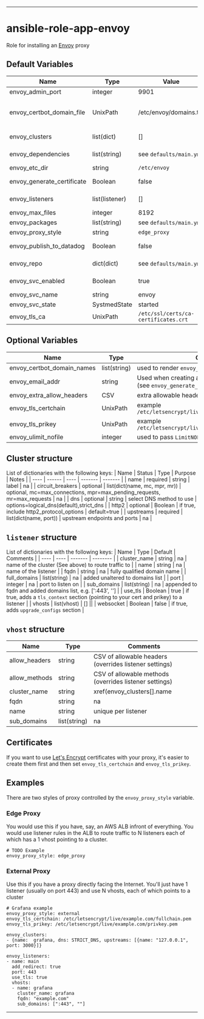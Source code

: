 ----
# ansible-role-app-envoy
Role for installing an [Envoy](https://www.envoyproxy.io/) proxy

## Default Variables
| Name | Type | Value | Comment |
| ---- | ---- | ----- | ------- |
| envoy_admin_port | integer | 9901 | where the admin UI listens |
| envoy_certbot_domain_file | UnixPath | /etc/envoy/domains.txt | iff envoy_certbot_domain_names is set, generate file to pass to `manage-letencrypt.sh` |
| envoy_clusters | list(dict) | [] | see below on how to define upstreams |
| envoy_dependencies | list(string) | see `defaults/main.yml` |  packages to preinstall per Linux family |
| envoy_etc_dir | string | `/etc/envoy` | where you install the config |
| envoy_generate_certificate | Boolean | false | whether to use [Let's Encrypt](https://letsencrypt.org/) to generate a certificate |
| envoy_listeners | list(listener) | [] | see below on how to define listeners |
| envoy_max_files | integer | 8192 | sysctl limit for open files |
| envoy_packages | list(string) | see `defaults/main.yml` | main Envoy package |
| envoy_proxy_style | string | `edge_proxy` | see Examples section below |
| envoy_publish_to_datadog | Boolean | false | choose whether to add Datadog config for Envoy |
| envoy_repo | dict(dict) | see `defaults/main.yml` | where to find the Envoy repo and its signing keys |
| envoy_svc_enabled | Boolean | true | should the service start at boot |
| envoy_svc_name | string | envoy | name of the Systemd service |
| envoy_svc_state | SystmedState | started | state of the service |
| envoy_tls_ca | UnixPath | `/etc/ssl/certs/ca-certificates.crt` ||

## Optional Variables
| Name | Type | Comment |
| ---- | ------- | ------- |
| envoy_certbot_domain_names | list(string) | used to render `envoy_certbot_domain_file` |
| envoy_email_addr | string | Used when creating a [Let's Encrypt](https://letsencrypt.org/) certificate (see `envoy_generate_certificate`) |
| envoy_extra_allow_headers | CSV | extra allowable headers to append to default set | e.g. 'grpc-encoding,content-encoding' |
| envoy_tls_certchain | UnixPath | example `/etc/letsencrypt/live/example.com/fullchain.pem` |
| envoy_tls_prikey | UnixPath | example `/etc/letsencrypt/live/example.com/privkey.pem` |
| envoy_ulimit_nofile | integer | used to pass `LimitNOFILE=N` to the Envoy unit file |

## Cluster structure
List of dictionaries with the following keys:
| Name | Status | Type | Purpose | Notes |
| ---- | ------ | ---- | ------- | ------- |
| name | required | string | label | na |
| circuit_breakers | optional | list(dict(name, mc, mpr, mr)) | optional, mc=max_connections, mpr=max_pending_requests, mr=max_requests | na |
| dns | optional | string | select DNS method to use | options=logical_dns(default),strict_dns |
| http2 | optional | Boolean | if true, include http2_protocol_options | default=true |
| upstreams | required | list(dict(name, port)) | upstream endpoints and ports | na |

## `listener` structure
List of dictionaries with the following keys:
| Name | Type | Default | Comments |
| ---- | ---- | ------- | -------- |
| cluster_name | string | na | name of the cluster (See above) to route traffic to |
| name | string | na | name of the listener |
| fqdn | string | na | fully qualified domain name |
| full_domains | list(string) | na | added unaltered to domains list |
| port | integer | na | port to listen on |
| sub_domains | list(string) | na | appended to fqdn and added domains list, e.g. [':443', ''] |
| use_tls | Boolean | true | if true, adds a `tls_context` section (pointing to your cert and prikey) to a listener |
| vhosts | list(vhost) | [] ||
| websocket | Boolean | false | if true, adds `upgrade_configs` section |

## `vhost` structure
| Name | Type | Comments |
| ---- | ---- | -------- |
| allow_headers | string | CSV of allowable headers (overrides listener settings) |
| allow_methods | string | CSV of allowable methods (overrides listener settings) |
| cluster_name | string | xref(envoy_clusters[].name |
| fqdn | string | na | fully qualified domain name |
| name | string | unique per listener |
| sub_domains | list(string) | na | appended to fqdn and added domains list, e.g. [':443', ''] |

## Certificates
If you want to use [Let's Encrypt](https://letsencrypt.org) certificates with your proxy, it's easier to create them first and then set `envoy_tls_certchain` and `envoy_tls_prikey`.

## Examples
There are two styles of proxy controlled by the `envoy_proxy_style` variable.

### Edge Proxy
You would use this if you have, say, an AWS ALB infront of everything.  You would use listener rules in the ALB to route traffic to N listeners each of which has a 1 vhost pointing to a cluster.
```
# TODO Example
envoy_proxy_style: edge_proxy
```

### External Proxy
Use this if you have a proxy directly facing the Internet.  You'll just have 1 listener (usually on port 443) and use N vhosts, each of which points to a cluster
```
# Grafana example
envoy_proxy_style: external
envoy_tls_certchain: /etc/letsencrypt/live/example.com/fullchain.pem
envoy_tls_prikey: /etc/letsencrypt/live/example.com/privkey.pem

envoy_clusters:
- {name:  grafana, dns: STRICT_DNS, upstreams: [{name: "127.0.0.1", port: 3000}]}

envoy_listeners:
- name: main
  add_redirect: true
  port: 443
  use_tls: true
  vhosts:
  - name: grafana
    cluster_name: grafana
    fqdn: "example.com"
    sub_domains: [":443", ""]

```
****
